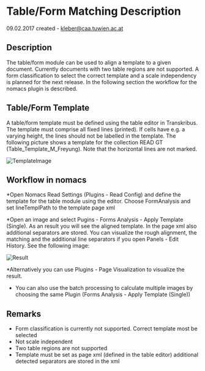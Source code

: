 # Table/Form Matching Description
09.02.2017 created - kleber@caa.tuwien.ac.at

## Description

The table/form module can be used to align a template to a given document. Currently documents with two table regions are not supported. A form classification to select the correct template and a scale independency is planned for the next release. In the following section the workflow for the nomacs plugin is described.

## Table/Form Template

A table/form template must be defined using the table editor in Transkribus. The template must comprise all fixed lines (printed). If cells have e.g. a varying height, the lines should not be labelled in the template. The following picture shows a template for the collection READ GT (Table_Template_M_Freyung). Note that the horizontal lines are not marked.

![TemplateImage](ftp://scruffy.caa.tuwien.ac.at/staff/read/manuals/form/M_Aigen_am_Inn_003-01_0001-template.jpg)

## Workflow in nomacs

*Open Nomacs Read Settings (Plugins - Read Config) and define the template for the table module using the editor. Choose FormAnalysis and set lineTemplPath to the template page xml

*Open an image and select Pugins - Forms Analysis - Apply Template (Single). As an result you will see the aligned template. In the page xml also additional separators are stored. You can visualize the rough alignment, the matching and the additional line separators if you open Panels - Edit History. See the following image:

![Result](ftp://scruffy.caa.tuwien.ac.at/staff/read/manuals/form/nomacs-screenshot-form1.png)

*Alternatively you can use Plugins - Page Visualization to visualize the result.

* You can also use the batch processing to calculate multiple images by choosing the same Plugin (Forms Analysis - Apply Template (Single))

## Remarks

* Form classification is currently not supported. Correct template most be selected
* Not scale independent
* Two table regions are not supported
* Template must be set as page xml (defined in the table editor)
    additional detected separators are stored in the xml
